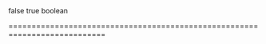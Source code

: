 <!--**
/*-------------------------------------------
    Auto-generated file. Do not modify.
-------------------------------------------

**-->
<!--merge--><!--/merge-->
<!--default-->false<!--/default-->
<!--custom_default_for_desktop-->true<!--/custom_default_for_desktop-->
<!--type-->boolean<!--/type-->
===========================================================================
